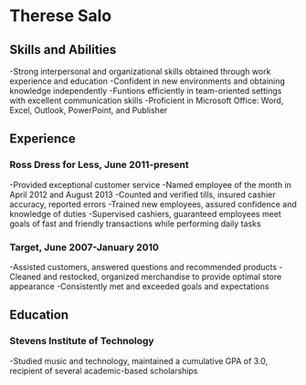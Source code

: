 # Therese Salo

## Skills and Abilities
-Strong interpersonal and organizational skills obtained through work experience and education
-Confident in new environments and obtaining knowledge independently
-Funtions efficiently in team-oriented settings with excellent communication skills
-Proficient in Microsoft Office: Word, Excel, Outlook, PowerPoint, and Publisher

## Experience

### Ross Dress for Less, June 2011-present
-Provided exceptional customer service
-Named employee of the month in April 2012 and August 2013
-Counted and verified tills, insured cashier accuracy, reported errors
-Trained new employees, assured confidence and knowledge of duties
-Supervised cashiers, guaranteed employees meet goals of fast and friendly transactions while performing daily tasks

### Target, June 2007-January 2010
-Assisted customers, answered questions and recommended products
-Cleaned and restocked, organized merchandise to provide optimal store appearance
-Consistently met and exceeded goals and expectations

## Education

### Stevens Institute of Technology
-Studied music and technology, maintained a cumulative GPA of 3.0, recipient of several academic-based scholarships
